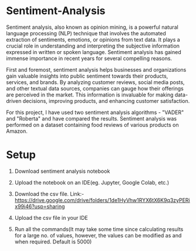 # Sentiment-Analysis

Sentiment analysis, also known as opinion mining, is a powerful natural language processing (NLP) technique that involves the automated extraction of sentiments, emotions, or opinions from text data. It plays a crucial role in understanding and interpreting the subjective information expressed in written or spoken language. Sentiment analysis has gained immense importance in recent years for several compelling reasons.

First and foremost, sentiment analysis helps businesses and organizations gain valuable insights into public sentiment towards their products, services, and brands. By analyzing customer reviews, social media posts, and other textual data sources, companies can gauge how their offerings are perceived in the market. This information is invaluable for making data-driven decisions, improving products, and enhancing customer satisfaction.

For this project, I have used two sentiment analysis algorithms - "VADER" and "Roberta" and have compared the results. Sentiment analysis was performed on a dataset containing food reviews of various products on Amazon.

# Setup

1. Download sentiment analysis notebook

2. Upload the notebook on an IDE(eg. Jupyter, Google Colab, etc.)

3. Download the csv file. Link:- https://drive.google.com/drive/folders/1de1HyVhw1RYX6tX6K9q3zyPERix99i46?usp=sharing

4. Upload the csv file in your IDE

5. Run all the commands(It may take some time since calculating results for a large no. of values, however, the values can be modified as and when required. Default is 5000)



